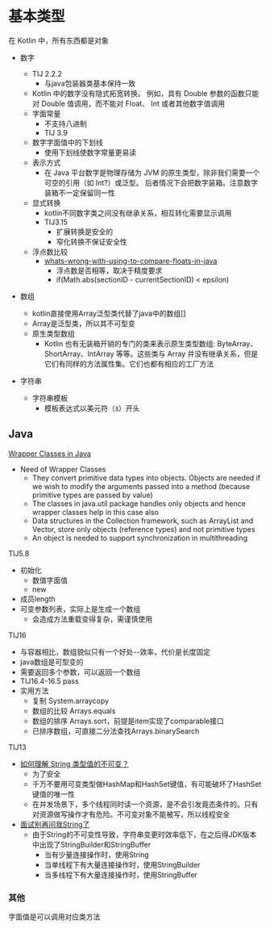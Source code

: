 # 基本类型

在 Kotlin 中，所有东西都是对象

+ 数字
  + TIJ 2.2.2
    + 与java包装器类基本保持一致
  + Kotlin 中的数字没有隐式拓宽转换。 例如，具有 Double 参数的函数只能对 Double 值调用，而不能对 Float、 Int 或者其他数字值调用
  + 字面常量
    + 不支持八进制
    + TIJ 3.9
  + 数字字面值中的下划线
    + 使用下划线使数字常量更易读
  + 表示方式
    + 在 Java 平台数字是物理存储为 JVM 的原生类型，除非我们需要一个可空的引用（如 Int?）或泛型。 后者情况下会把数字装箱。注意数字装箱不一定保留同一性
  + 显式转换
    + kotlin不同数字类之间没有继承关系，相互转化需要显示调用
    + TIJ3.15
      + 扩展转换是安全的
      + 窄化转换不保证安全性
  + 浮点数比较
    + [whats-wrong-with-using-to-compare-floats-in-java](https://stackoverflow.com/questions/1088216/whats-wrong-with-using-to-compare-floats-in-java)
      + 浮点数是否相等，取决于精度要求
      + if(Math.abs(sectionID - currentSectionID) < epsilon)

+ 数组
  + kotlin直接使用Array泛型类代替了java中的数组[]
  + Array是泛型类，所以其不可型变
  + 原生类型数组
    + Kotlin 也有无装箱开销的专门的类来表示原生类型数组: ByteArray、 ShortArray、IntArray 等等。这些类与 Array 并没有继承关系，但是它们有同样的方法属性集。它们也都有相应的工厂方法
+ 字符串
  + 字符串模板
    + 模板表达式以美元符（`$`）开头

## Java

[Wrapper Classes in Java](https://www.geeksforgeeks.org/wrapper-classes-java/)

+ Need of Wrapper Classes
  + They convert primitive data types into objects. Objects are needed if we wish to modify the arguments passed into a method (because primitive types are passed by value)
  + The classes in java.util package handles only objects and hence wrapper classes help in this case also
  + Data structures in the Collection framework, such as ArrayList and Vector, store only objects (reference types) and not primitive types
  + An object is needed to support synchronization in multithreading

TIJ5.8

+ 初始化
  + 数值字面值
  + new
+ 成员length
+ 可变参数列表，实际上是生成一个数组
  + 会造成方法重载变得复杂，需谨慎使用

TIJ16

+ 与容器相比，数组貌似只有一个好处--效率，代价是长度固定
+ java数组是可型变的
+ 需要返回多个参数，可以返回一个数组
+ TIJ16.4-16.5 pass
+ 实用方法
  + 复制 System.arraycopy
  + 数组的比较 Arrays.equals
  + 数组的排序 Arrays.sort，前提是item实现了comparable接口
  + 已排序数组，可直接二分法查找Arrays.binarySearch

TIJ13

+ [如何理解 String 类型值的不可变？](https://www.zhihu.com/question/20618891)
  + 为了安全
  + 千万不要用可变类型做HashMap和HashSet键值，有可能破坏了HashSet键值的唯一性
  + 在并发场景下，多个线程同时读一个资源，是不会引发竟态条件的。只有对资源做写操作才有危险。不可变对象不能被写，所以线程安全
+ [面试别再问我String了](https://zhuanlan.zhihu.com/p/60643031)
  + 由于String的不可变性导致，字符串变更时效率低下，在之后得JDK版本中出现了StringBuilder和StringBuffer
    + 当有少量连接操作时，使用String
    + 当单线程下有大量连接操作时，使用StringBuilder
    + 当多线程下有大量连接操作时，使用StringBuffer

### 其他

字面值是可以调用对应类方法